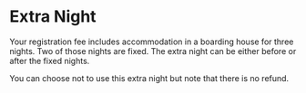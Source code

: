 # Extra Night

Your registration fee includes accommodation in a boarding house for three nights. Two of those nights are fixed. The extra night can be either before or after the fixed nights.

You can choose not to use this extra night but note that there is no refund.
